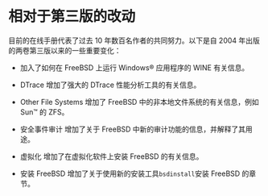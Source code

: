 # 相对于第三版的改动

目前的在线手册代表了过去 10 年数百名作者的共同努力。以下是自 2004 年出版的两卷第三版以来的一些重要变化：

- 加入了如何在 FreeBSD 上运行 Windows® 应用程序的 WINE 有关信息。

- DTrace 增加了强大的 DTrace 性能分析工具的有关信息。

- Other File Systems 增加了 FreeBSD 中的非本地文件系统的有关信息，例如 Sun™ 的 ZFS。

- 安全事件审计 增加了关于 FreeBSD 中新的审计功能的信息，并解释了其用途。

- 虚拟化 增加了在虚拟化软件上安装 FreeBSD 的有关信息。

- 安装 FreeBSD 增加了关于使用新的安装工具`bsdinstall`安装 FreeBSD 的章节。
